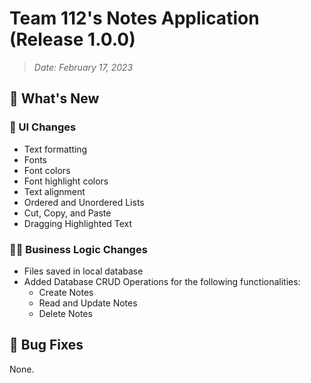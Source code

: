 # Team 112's Notes Application (Release 1.0.0)
> _Date: February 17, 2023_

## 🚀 What's New

### 💅 UI Changes

- Text formatting
- Fonts
- Font colors
- Font highlight colors
- Text alignment
- Ordered and Unordered Lists
- Cut, Copy, and Paste
- Dragging Highlighted Text

### 👩‍💻 Business Logic Changes
- Files saved in local database
- Added Database CRUD Operations for the following functionalities:
  - Create Notes
  - Read and Update Notes
  - Delete Notes


## 🐞 Bug Fixes
None.

